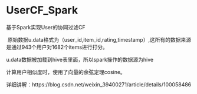 # UserCF_Spark
<p>基于Spark实现User的协同过滤CF</p>
<p>&nbsp;原始数据u.data格式为（user_id,item_id,rating,timestamp）,这所有的数据来源是通过943个用户对1682个items进行打分。</p>
<p>    u.data数据被加载到hive表里面，所以spark操作的数据源为hive</p>
<p>    计算用户相似度时，使用了向量的余弦定理cosine。</p>
<p>详细讲解：https://blog.csdn.net/weixin_39400271/article/details/100058486</p>
